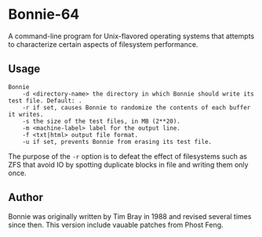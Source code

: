 # Bonnie-64

A command-line program for Unix-flavored operating systems that attempts to characterize certain aspects of filesystem performance.

## Usage

```shell
Bonnie
    -d <directory-name> the directory in which Bonnie should write its test file. Default: .
    -r if set, causes Bonnie to randomize the contents of each buffer it writes. 
    -s the size of the test files, in MB (2**20).
    -m <machine-label> label for the output line.
    -f <txt|html> output file format.
    -u if set, prevents Bonnie from erasing its test file.
```
The purpose of the `-r` option is to defeat the effect of filesystems such as ZFS that avoid IO by spotting duplicate blocks in file and writing them only once.

## Author

Bonnie was originally written by Tim Bray in 1988 and revised several times since then. This version include vauable patches from Phost Feng.
